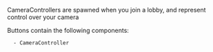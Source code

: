 CameraControllers are spawned when you join a lobby, and represent control over your camera

Buttons contain the following components:
```
  - CameraController
```

